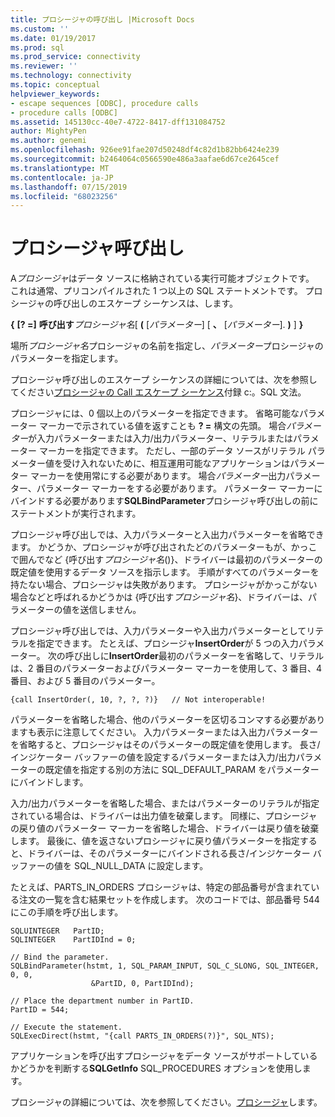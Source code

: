 ```yaml
---
title: プロシージャの呼び出し |Microsoft Docs
ms.custom: ''
ms.date: 01/19/2017
ms.prod: sql
ms.prod_service: connectivity
ms.reviewer: ''
ms.technology: connectivity
ms.topic: conceptual
helpviewer_keywords:
- escape sequences [ODBC], procedure calls
- procedure calls [ODBC]
ms.assetid: 145130cc-40e7-4722-8417-dff131084752
author: MightyPen
ms.author: genemi
ms.openlocfilehash: 926ee91fae207d50248df4c82d1b82bb6424e239
ms.sourcegitcommit: b2464064c0566590e486a3aafae6d67ce2645cef
ms.translationtype: MT
ms.contentlocale: ja-JP
ms.lasthandoff: 07/15/2019
ms.locfileid: "68023256"
---
```

# <a name="procedure-calls"></a>プロシージャ呼び出し
A*プロシージャ*はデータ ソースに格納されている実行可能オブジェクトです。 これは通常、プリコンパイルされた 1 つ以上の SQL ステートメントです。 プロシージャの呼び出しのエスケープ シーケンスは、します。  
  
 **{** **[? =]** **呼び出す***プロシージャ名*[ **(** [*パラメーター*] [ **、** [*パラメーター*]. **)** ] **}**  
  
 場所*プロシージャ名*プロシージャの名前を指定し、*パラメーター*プロシージャのパラメーターを指定します。  
  
 プロシージャ呼び出しのエスケープ シーケンスの詳細については、次を参照してください[プロシージャの Call エスケープ シーケンス](../../../odbc/reference/appendixes/procedure-call-escape-sequence.md)付録 c:。SQL 文法。  
  
 プロシージャには、0 個以上のパラメーターを指定できます。 省略可能なパラメーター マーカーで示されている値を返すことも **? =** 構文の先頭。 場合*パラメーター*が入力パラメーターまたは入力/出力パラメーター、リテラルまたはパラメーター マーカーを指定できます。 ただし、一部のデータ ソースがリテラル パラメーター値を受け入れないために、相互運用可能なアプリケーションはパラメーター マーカーを使用常にする必要があります。 場合*パラメーター*出力パラメーター、パラメーター マーカーをする必要があります。 パラメーター マーカーにバインドする必要があります**SQLBindParameter**プロシージャ呼び出しの前にステートメントが実行されます。  
  
 プロシージャ呼び出しでは、入力パラメーターと入出力パラメーターを省略できます。 かどうか、プロシージャが呼び出されたどのパラメーターもが、かっこで囲んでなど {呼び出す*プロシージャ名*()}、ドライバーは最初のパラメーターの既定値を使用するデータ ソースを指示します。 手順がすべてのパラメーターを持たない場合、プロシージャは失敗があります。 プロシージャがかっこがない場合などと呼ばれるかどうかは {呼び出す*プロシージャ名*}、ドライバーは、パラメーターの値を送信しません。  
  
 プロシージャ呼び出しでは、入力パラメーターや入出力パラメーターとしてリテラルを指定できます。 たとえば、プロシージャ**InsertOrder**が 5 つの入力パラメーター。 次の呼び出しに**InsertOrder**最初のパラメーターを省略して、リテラルは、2 番目のパラメーターおよびパラメーター マーカーを使用して、3 番目、4 番目、および 5 番目のパラメーター。  
  
```  
{call InsertOrder(, 10, ?, ?, ?)}   // Not interoperable!  
```  
  
 パラメーターを省略した場合、他のパラメーターを区切るコンマする必要がありますも表示に注意してください。 入力パラメーターまたは入出力パラメーターを省略すると、プロシージャはそのパラメーターの既定値を使用します。 長さ/インジケーター バッファーの値を設定するパラメーターまたは入力/出力パラメーターの既定値を指定する別の方法に SQL_DEFAULT_PARAM をパラメーターにバインドします。  
  
 入力/出力パラメーターを省略した場合、またはパラメーターのリテラルが指定されている場合は、ドライバーは出力値を破棄します。 同様に、プロシージャの戻り値のパラメーター マーカーを省略した場合、ドライバーは戻り値を破棄します。 最後に、値を返さないプロシージャに戻り値パラメーターを指定すると、ドライバーは、そのパラメーターにバインドされる長さ/インジケーター バッファーの値を SQL_NULL_DATA に設定します。  
  
 たとえば、PARTS_IN_ORDERS プロシージャは、特定の部品番号が含まれている注文の一覧を含む結果セットを作成します。 次のコードでは、部品番号 544 にこの手順を呼び出します。  
  
```  
SQLUINTEGER   PartID;  
SQLINTEGER    PartIDInd = 0;  
  
// Bind the parameter.  
SQLBindParameter(hstmt, 1, SQL_PARAM_INPUT, SQL_C_SLONG, SQL_INTEGER, 0, 0,  
                  &PartID, 0, PartIDInd);  
  
// Place the department number in PartID.  
PartID = 544;  
  
// Execute the statement.  
SQLExecDirect(hstmt, "{call PARTS_IN_ORDERS(?)}", SQL_NTS);  
```  
  
 アプリケーションを呼び出すプロシージャをデータ ソースがサポートしているかどうかを判断する**SQLGetInfo** SQL_PROCEDURES オプションを使用します。  
  
 プロシージャの詳細については、次を参照してください。[プロシージャ](../../../odbc/reference/develop-app/procedures-odbc.md)します。
